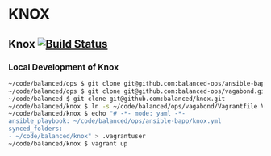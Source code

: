 # KNOX

## Knox [![Build Status](https://magnum.travis-ci.com/balanced-ops/ansible-bapp.svg?token=ykTaJtscxcuMJxYq2Nt5&branch=master)](https://magnum.travis-ci.com/balanced-ops/ansible-bapp)

### Local Development of Knox

```bash
~/code/balanced/ops $ git clone git@github.com:balanced-ops/ansible-bapp.git
~/code/balanced/ops $ git clone git@github.com:balanced-ops/vagabond.git
~/code/balanced $ git clone git@github.com:balanced/knox.git
~/code/balanced/knox $ ln -s ~/code/balanced/ops/vagabond/Vagrantfile Vagrantfile
~/code/balanced/knox $ echo "# -*- mode: yaml -*-
ansible_playbook: ~/code/balanced/ops/ansible-bapp/knox.yml
synced_folders:
- ~/code/balanced/knox" > .vagrantuser
~/code/balanced/knox $ vagrant up
```

